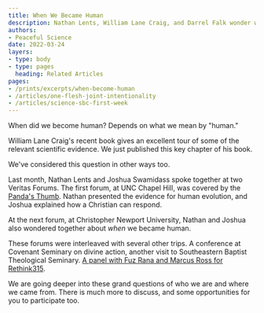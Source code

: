 ```yaml
---
title: When We Became Human
description: Nathan Lents, William Lane Craig, and Darrel Falk wonder when we first became human.
authors:
- Peaceful Science
date: 2022-03-24
layers:
- type: body
- type: pages
  heading: Related Articles
pages:
- /prints/excerpts/when-become-human
- /articles/one-flesh-joint-intentionality
- /articles/science-sbc-first-week
---
```


When did we become human? Depends on what we mean by "human."

William Lane Craig's recent book gives an excellent tour of some of the relevant scientific evidence. We just published this key chapter of his book.

We've considered this question in other ways too.

Last month, Nathan Lents and Joshua Swamidass spoke together at two Veritas Forums. The first forum, at UNC Chapel Hill, was covered by the [Panda's Thumb](http://pandasthumb.org/archives/2022/03/human-origins-christian-atheist.html). Nathan presented the evidence for human evolution, and Joshua explained how a Christian can respond.

At the next forum, at Christopher Newport University, Nathan and Joshua also wondered together about *when* we became human.

These forums were interleaved with several other trips. A conference at Covenant Seminary on divine action, another visit to Southeastern Baptist Theological Seminary. [A panel with Fuz Rana and Marcus Ross for Rethink315](https://discourse.peacefulscience.org/t/origins-science-and-faith-rethink-315/14885).

 We are going deeper into these grand questions of who we are and where we came from. There is much more to discuss, and some opportunities for you  to participate too.

